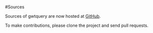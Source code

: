 #Sources

Sources of gwtquery are now hosted at [GitHub](https://github.com/gwtquery/gwtquery).

To make contributions, please clone the project and send pull requests.
